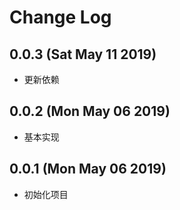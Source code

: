 # Change Log

## 0.0.3 (Sat May 11 2019)

-   更新依赖

## 0.0.2 (Mon May 06 2019)

-   基本实现

## 0.0.1 (Mon May 06 2019)

-   初始化项目
